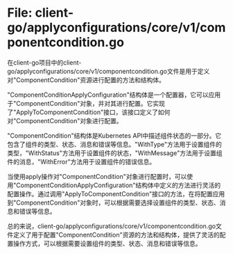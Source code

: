 # File: client-go/applyconfigurations/core/v1/componentcondition.go

在client-go项目中的client-go/applyconfigurations/core/v1/componentcondition.go文件是用于定义对"ComponentCondition"资源进行配置的方法和结构体。

"ComponentConditionApplyConfiguration"结构体是一个配置器，它可以应用于"ComponentCondition"对象，并对其进行配置。它实现了"ApplyToComponentCondition"接口，该接口定义了如何对"ComponentCondition"对象进行配置。

"ComponentCondition"结构体是Kubernetes API中描述组件状态的一部分。它包含了组件的类型、状态、消息和错误等信息。"WithType"方法用于设置组件的类型，"WithStatus"方法用于设置组件的状态，"WithMessage"方法用于设置组件的消息，"WithError"方法用于设置组件的错误信息。

当使用apply操作对"ComponentCondition"对象进行配置时，可以使用"ComponentConditionApplyConfiguration"结构体中定义的方法进行灵活的配置操作。通过调用"ApplyToComponentCondition"接口的方法，在将配置应用到"ComponentCondition"对象时，可以根据需要选择设置组件的类型、状态、消息和错误等信息。

总的来说，client-go/applyconfigurations/core/v1/componentcondition.go文件定义了用于配置"ComponentCondition"资源的方法和结构体，提供了灵活的配置操作方式，可以根据需要设置组件的类型、状态、消息和错误等信息。

